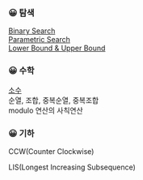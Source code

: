 ### :grinning: 탐색
[Binary Search](https://github.com/meanjoo/Algorithm/blob/main/%ED%83%90%EC%83%89/Binary_Search.md)  
[Parametric Search](https://github.com/meanjoo/Algorithm/blob/main/%ED%83%90%EC%83%89/Parametric_Search.md)  
[Lower Bound & Upper Bound](https://github.com/meanjoo/Algorithm/blob/main/%ED%83%90%EC%83%89/Lower_Bound_and_Upper_Bound.md)  

### :grinning: 수학
[소수](https://github.com/meanjoo/Algorithm/blob/main/%EC%88%98%ED%95%99/prime.md)  
순열, 조합, 중복순열, 중복조합  
modulo 연산의 사칙연산  

### :grinning: 기하
CCW(Counter Clockwise)  


LIS(Longest Increasing Subsequence)
